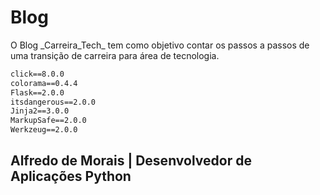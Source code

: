 # Blog

<p>O Blog _Carreira_Tech_ tem como objetivo contar os passos a passos de uma transição de carreira para área de tecnologia. </p>

~~~cmd
click==8.0.0
colorama==0.4.4
Flask==2.0.0
itsdangerous==2.0.0
Jinja2==3.0.0
MarkupSafe==2.0.0
Werkzeug==2.0.0
~~~

## Alfredo de Morais | Desenvolvedor de Aplicações Python
